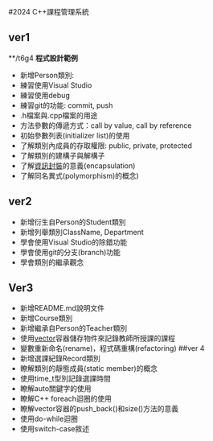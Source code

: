 #2024 C++課程管理系統
## ver1
**/t6g4
**程式設計範例**
- 新增Person類別:
- 練習使用Visual Studio
- 練習使用debug
- 練習git的功能: commit, push
- .h檔案與.cpp檔案的用途
- 方法參數的傳遞方式：call by value, call by reference
- 初始參數列表(initializer list)的使用
- 了解類別內成員的存取權限: public, private, protected
- 了解類別的建構子與解構子
- 了解[資訊封裝](https://www.w3schools.com/cpp/cpp_encapsulation.asp)的意義(encapsulation)
- 了解同名異式(polymorphism)的概念)

## ver2
  - 新增衍生自Person的Student類別
  - 新增列舉類別ClassName, Department
  - 學會使用Visual Studio的除錯功能
  - 學會使用git的分支(branch)功能
  - 學會類別的繼承觀念
 
## Ver3
  - 新增README.md說明文件
  - 新增Course類別
  - 新增繼承自Person的Teacher類別
  - 使用[vector](https://www.w3schools.com/cpp/cpp_vectors.asp)容器儲存物件來記錄教師所授課的課程
  - 變數重新命名(rename)，程式碼重構(refactoring)
##ver 4
  - 新增選課紀錄Record類別
  - 瞭解類別的靜態成員(static member)的概念
  - 使用time_t型別記錄選課時間
  - 瞭解auto關鍵字的使用
  - 瞭解C++ foreach迴圈的使用
  - 瞭解vector容器的push_back()和size()方法的意義
  - 使用do-while迴圈
  - 使用switch-case敘述
